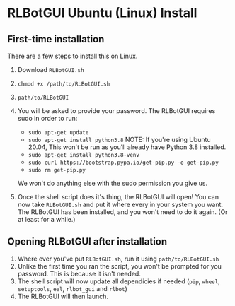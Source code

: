 # RLBotGUI Ubuntu (Linux) Install

## First-time installation

There are a few steps to install this on Linux.

1. Download `RLBotGUI.sh`
2. `chmod +x /path/to/RLBotGUI.sh`
3. `path/to/RLBotGUI`
4. You will be asked to provide your password. The RLBotGUI requires sudo in order to run:

   - `sudo apt-get update`
   - `sudo apt-get install python3.8` NOTE: If you're using Ubuntu 20.04, This won't be run as you'll already have Python 3.8 installed.
   - `sudo apt-get install python3.8-venv`
   - `sudo curl https://bootstrap.pypa.io/get-pip.py -o get-pip.py`
   - `sudo rm get-pip.py`

   We won't do anything else with the sudo permission you give us.

5. Once the shell script does it's thing, the RLBotGUI will open! You can now take `RLBotGUI.sh` and put it where every in your system you want. The RLBotGUI has been installed, and you won't need to do it again. (Or at least for a while.)

## Opening RLBotGUI after installation

1. Where ever you've put `RLBotGUI.sh`, run it using `path/to/RLBotGUI.sh`
2. Unlike the first time you ran the script, you won't be prompted for you password. This is because it isn't needed.
3. The shell script will now update all dependicies if needed (`pip`, `wheel`, `setuptools`, `eel`, `rlbot_gui` and `rlbot`)
4. The RLBotGUI will then launch.
